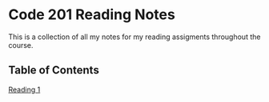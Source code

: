 # Code 201 Reading Notes

This is a collection of all my notes for my reading assigments throughout the course.

## Table of Contents

[Reading 1](class-01.md)
